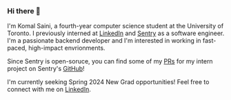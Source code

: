 ### Hi there 👋

I'm Komal Saini, a fourth-year computer science student at the University of Toronto. I previously interned at [LinkedIn](https://www.linkedin.com/) and [Sentry](https://sentry.io) as a software engineer. I'm a passionate backend developer and I'm interested in working in fast-paced, high-impact envrionments. 

Since Sentry is open-soruce, you can find some of my [PRs](https://github.com/getsentry/sentry/pull/36871) for my intern project on Sentry's [GitHub](https://github.com/getsentry)! 

I'm currently seeking Spring 2024 New Grad opportunities! Feel free to connect with me on [LinkedIn](https://www.linkedin.com/in/sainikomal/).

<!--
**komal-saini/komal-saini** is a ✨ _special_ ✨ repository because its `README.md` (this file) appears on your GitHub profile.

Here are some ideas to get you started:

- 🔭 I’m currently working on ...
- 🌱 I’m currently learning ...
- 👯 I’m looking to collaborate on ...
- 🤔 I’m looking for help with ...
- 💬 Ask me about ...
- 📫 How to reach me: ...
- 😄 Pronouns: ...
- ⚡ Fun fact: ...
-->
